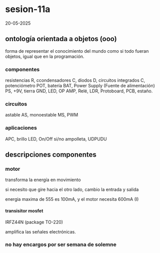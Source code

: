 # sesion-11a

20-05-2025

## ontología orientada a objetos (ooo)

forma de representar el conocimiento del mundo como si todo fueran objetos, igual que en la programación.

### componentes

resistencias R, ccondensadores C, diodos D, circuitos integrados C, potenciómetro POT, batería BAT, Power Supply (Fuente de alimentación) PS, +9V, tierra GND, LED, OP AMP, Relé, LDR,  Protoboard, PCB, estaño.

### circuitos

astable AS, monoestable MS, PWM

### aplicaciones

APC, brillo LED, On/Off si/no ampolleta, UDPUDU

## descripciones componentes

### motor

transforma la energía en movimiento

si necesito que gire hacia el otro lado, cambio la entrada y salida

energia maxima de 555 es 100mA, y el motor necesita 600mA (I)

#### transisitor mosfet

IRFZ44N (package TO-220)

amplifica las señales electrónicas.

### no hay encargos por ser semana de solemne
